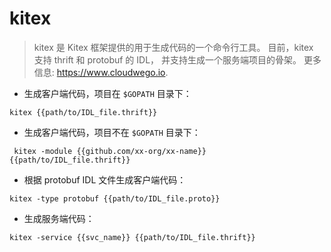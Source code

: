 # kitex

> kitex 是 Kitex 框架提供的用于生成代码的一个命令行工具。
> 目前，kitex 支持 thrift 和 protobuf 的 IDL，
> 并支持生成一个服务端项目的骨架。
> 更多信息: <https://www.cloudwego.io>.

- 生成客户端代码，项目在 `$GOPATH` 目录下：

`kitex {{path/to/IDL_file.thrift}}`

- 生成客户端代码，项目不在 `$GOPATH` 目录下：

` kitex -module {{github.com/xx-org/xx-name}} {{path/to/IDL_file.thrift}}`

- 根据 protobuf IDL 文件生成客户端代码：

`kitex -type protobuf {{path/to/IDL_file.proto}}`

- 生成服务端代码：

`kitex -service {{svc_name}} {{path/to/IDL_file.thrift}}`
